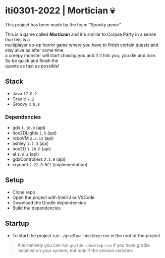 # iti0301-2022 | Mortician 💀
This project has been made by the team *"Spooky game"*

This is a game called ***Mortician*** and it's similar to Corpse Party in a sense that this is a  
multiplayer co-op horror game where you have to finish certain quests and stay alive as after some time  
a creepy monster will start chasing you and if it hits you, you die and lose. So be quick and finish the  
quests as fast as possible!

## Stack
- Java `17.0.2`
- Gradle `7.2`
- Groovy `3.0.8`
### Dependencies
- gdx `1.10.0` (api)
- box2DLights `1.5` (api)
- roboVM `2.3.12` (api)
- ashley `1.7.3` (api)
- box2D `1.10.0` (api)
- ai `1.8.2` (api)
- gdxControllers `2.1.0` (api)
- kryonet `2.22.0-RC1` (implementation)

## Setup
- Clone repo
- Open the project with IntelliJ or VSCode
- Download the Gradle dependencies
- Build the dependencies

## Startup
- To start the project run `./gradlew :desktop:run` in the root of the project
> Alternatively you can run `gralde :desktop:run` if you have gradle installed on your system, but only if the version matches 
